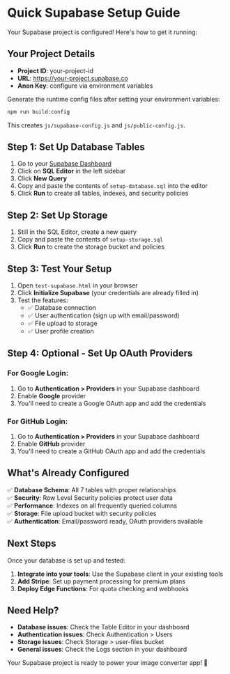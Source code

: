 # Quick Supabase Setup Guide

Your Supabase project is configured! Here's how to get it running:

## Your Project Details
- **Project ID**: your-project-id
- **URL**: https://your-project.supabase.co
- **Anon Key**: configure via environment variables

Generate the runtime config files after setting your environment variables:

```bash
npm run build:config
```

This creates `js/supabase-config.js` and `js/public-config.js`.

## Step 1: Set Up Database Tables

1. Go to your [Supabase Dashboard](https://supabase.com/dashboard/project/your-project-id)
2. Click on **SQL Editor** in the left sidebar
3. Click **New Query**
4. Copy and paste the contents of `setup-database.sql` into the editor
5. Click **Run** to create all tables, indexes, and security policies

## Step 2: Set Up Storage

1. Still in the SQL Editor, create a new query
2. Copy and paste the contents of `setup-storage.sql`
3. Click **Run** to create the storage bucket and policies

## Step 3: Test Your Setup

1. Open `test-supabase.html` in your browser
2. Click **Initialize Supabase** (your credentials are already filled in)
3. Test the features:
   - ✅ Database connection
   - ✅ User authentication (sign up with email/password)
   - ✅ File upload to storage
   - ✅ User profile creation

## Step 4: Optional - Set Up OAuth Providers

### For Google Login:
1. Go to **Authentication > Providers** in your Supabase dashboard
2. Enable **Google** provider
3. You'll need to create a Google OAuth app and add the credentials

### For GitHub Login:
1. Go to **Authentication > Providers** in your Supabase dashboard
2. Enable **GitHub** provider
3. You'll need to create a GitHub OAuth app and add the credentials

## What's Already Configured

✅ **Database Schema**: All 7 tables with proper relationships  
✅ **Security**: Row Level Security policies protect user data  
✅ **Performance**: Indexes on all frequently queried columns  
✅ **Storage**: File upload bucket with security policies  
✅ **Authentication**: Email/password ready, OAuth providers available  

## Next Steps

Once your database is set up and tested:

1. **Integrate into your tools**: Use the Supabase client in your existing tools
2. **Add Stripe**: Set up payment processing for premium plans
3. **Deploy Edge Functions**: For quota checking and webhooks

## Need Help?

- **Database issues**: Check the Table Editor in your dashboard
- **Authentication issues**: Check Authentication > Users
- **Storage issues**: Check Storage > user-files bucket
- **General issues**: Check the Logs section in your dashboard

Your Supabase project is ready to power your image converter app! 🚀